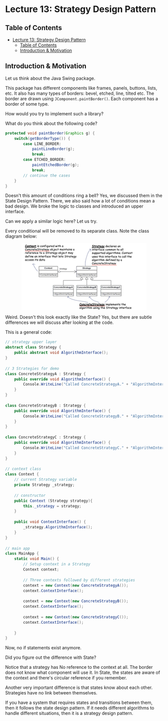 # Lecture 13: Strategy Design Pattern

## Table of Contents

- [Lecture 13: Strategy Design Pattern](#lecture-13-strategy-design-pattern)
  - [Table of Contents](#table-of-contents)
  - [Introduction \& Motivation](#introduction--motivation)

## Introduction & Motivation

Let us think about the Java Swing package.

This package has different components like frames, panels, buttons, lists, etc.
It also has many types of borders: bevel, etched, line, tilted etc.
The border are drawn using `JComponent.paintBorder()`. Each component has a border of some type.

How would you try to implement such a library?

What do you think about the following code?

```java
protected void paintBorder(Graphics g) {
    switch(getBorderType()) {
        case LINE_BORDER:
            paintLineBorder(g);
            break;
        case ETCHED_BORDER:
            paintEtchedBorder(g);
            break;
        // continue the cases
    }
}
```

Doesn't this amount of conditions ring a bell? Yes, we discussed them in the State Design Pattern.
There, we also said how a lot of conditions mean a bad design. We broke the logic to classes and introduced an upper interface.

Can we apply a similar logic here? Let us try.

Every conditional will be removed to its separate class.
Note the class diagram below:

<img src="images/lecture13-img01.png" alt="Structure"  style="display: block; margin: 0 auto; width: 400px;"/>

Weird. Doesn't this look exactly like the State?
Yes, but there are subtle differences we will discuss after looking at the code.

This is a general code:

```C#
// strategy upper layer
abstract class Strategy {
    public abstract void AlgorithmInterface();
}

// 3 Strategies for demo
class ConcreteStrategyA : Strategy {
    public override void AlgorithmInterface() {
        Console.WriteLine("Called ConcreteStrategyA." + "AlgorithmInterface()");
    }
}

class ConcreteStrategyB : Strategy {
    public override void AlgorithmInterface() {
        Console.WriteLine("Called ConcreteStrategyB." + "AlgorithmInterface()");
    }
}

class ConcreteStrategyC : Strategy {
    public override void AlgorithmInterface() {
        Console.WriteLine("Called ConcreteStrategyC." + "AlgorithmInterface()");
    }
}

// context class
class Context {
    // current Strategy variable
    private Strategy _strategy;

    // constructor
    public Context (Strategy strategy){
        this._strategy = strategy;
    }

    public void ContextInterface() {
        _strategy.AlgorithmInterface();
    }
}

// main app
class MainApp {
    static void Main() {
        // Setup context in a Strategy
        Context context;

        // Three contexts followed by different strategies
        context = new Context(new ConcreteStrategyA());
        context.ContextInterface();

        context = new Context(new ConcreteStrategyB());
        context.ContextInterface();

        context = new Context(new ConcreteStrategyC());
        context.ContextInterface();

    }
}
```

Now, no if statements exist anymore.

Did you figure out the difference with State?

Notice that a strategy has No reference to the context at all. The border does not know what component will use it. In State, the states are aware of the context and there's circular reference if you remember.

Another very important difference is that states know about each other. Strategies have no link between themselves.

If you have a system that requires states and transitions between them, then it follows the state design pattern.
If it needs different algorithms to handle different situations, then it is a strategy design pattern.
